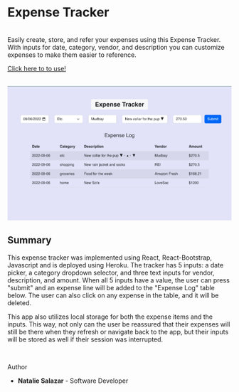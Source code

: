 # Expense Tracker

<br>
Easily create, store, and refer your expenses using this Expense Tracker. With inputs for date, category, vendor, and description you can customize expenses to make them easier to reference.
<br>

[Click here to to use!](https://expense-tracker-natmsal.herokuapp.com/)

<br>

<img src='./pictures/demoPic.png'>

## Summary

This expense tracker was implemented using React, React-Bootstrap, Javascript and is deployed using Heroku. The tracker has 5 inputs: a date picker, a category dropdown selector, and three text inputs for vendor, description, and amount. When all 5 inputs have a value, the user can press "submit" and an expense line will be added to the "Expense Log" table below. The user can also click on any expense in the table, and it will be deleted.

This app also utilizes local storage for both the expense items and the inputs. This way, not only can the user be reassured that their expenses will still be there when they refresh or navigate back to the app, but their inputs will be stored as well if their session was interrupted.

<br>

Author

- **Natalie Salazar** - Software Developer
